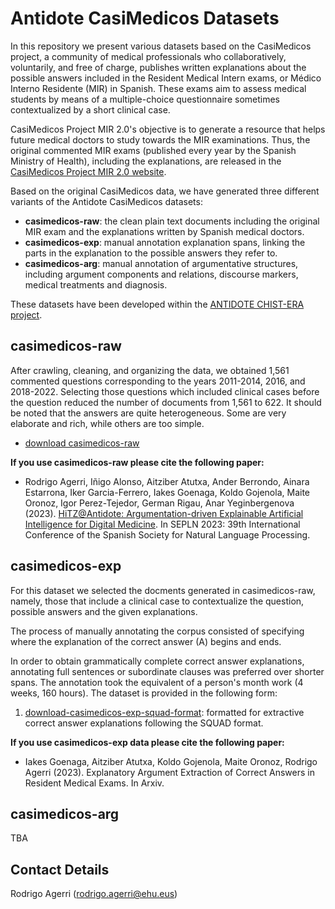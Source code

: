 # Antidote CasiMedicos Datasets

In this repository we present various datasets based on the CasiMedicos project, a community of medical professionals who collaboratively, 
voluntarily, and free of charge, publishes written explanations about the possible
answers included in the Resident Medical Intern exams, or Médico Interno Residente (MIR) in Spanish. These exams aim to assess medical
students by means of a multiple-choice questionnaire sometimes contextualized by a short clinical case.

CasiMedicos Project MIR 2.0's objective is to generate a resource that
helps future medical doctors to study towards the MIR examinations. Thus, the original commented MIR exams (published every year by the Spanish Ministry of Health), including the explanations, are released in the 
[CasiMedicos Project MIR 2.0 website](https://www.casimedicos.com/mir-2-0/).

Based on the original CasiMedicos data, we have generated three different variants of the Antidote CasiMedicos datasets:

+ **casimedicos-raw**: the clean plain text documents including the original MIR exam and the explanations written by Spanish medical doctors.
+ **casimedicos-exp**: manual annotation explanation spans, linking the parts in the explanation to the possible answers they refer to.
+ **casimedicos-arg**: manual annotation of argumentative structures, including argument components and relations, discourse markers, medical treatments and diagnosis.

These datasets have been developed within the [ANTIDOTE CHIST-ERA project](https://univ-cotedazur.eu/antidote).

## casimedicos-raw

After crawling, cleaning, and organizing the data, we obtained 1,561 commented questions corresponding to the years 2011-2014, 2016, and 2018-2022.
Selecting those questions which included clinical cases before the question reduced the number of documents from 1,561 to 622. It should be noted that the answers
are quite heterogeneous. Some are very elaborate and rich, while others are too simple.

+ [download casimedicos-raw](casimedicos-raw.tar.gz)

**If you use casimedicos-raw please cite the following paper:**

+ Rodrigo Agerri, Iñigo Alonso, Aitziber Atutxa, Ander Berrondo, Ainara Estarrona, Iker Garcia-Ferrero, Iakes Goenaga, Koldo Gojenola, Maite Oronoz, Igor Perez-Tejedor, German Rigau, Anar Yeginbergenova (2023).
[HiTZ@Antidote: Argumentation-driven Explainable Artificial Intelligence for Digital Medicine](https://arxiv.org/pdf/2306.06029). In SEPLN 2023: 39th International Conference of the Spanish Society for Natural Language Processing.

## casimedicos-exp

For this dataset we selected the docments generated in casimedicos-raw, namely, those that include a
clinical case to contextualize the question, possible answers
and the given explanations.

The process of manually annotating the corpus consisted of specifying where
the explanation of the correct answer (A) begins and ends. 

In order to obtain grammatically complete correct answer explanations, annotating full sentences or subordinate clauses was preferred over
shorter spans. The annotation took the equivalent of a person's month work
(4 weeks, 160 hours). The dataset is provided in the following form: 

1. [download-casimedicos-exp-squad-format](https://github.com/ixa-ehu/antidote-casimedicos/raw/main/casimedicos-exp-squad-format.tar.gz): formatted for extractive correct answer explanations following the SQUAD format.

**If you use casimedicos-exp data please cite the following paper:** 

+ Iakes Goenaga, Aitziber Atutxa, Koldo Gojenola, Maite Oronoz, Rodrigo Agerri (2023). Explanatory Argument Extraction of Correct Answers in Resident Medical Exams. In Arxiv.


## casimedicos-arg

TBA

## Contact Details

Rodrigo Agerri (rodrigo.agerri@ehu.eus)
